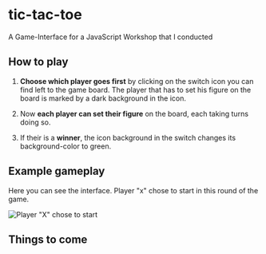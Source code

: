 # tic-tac-toe
A Game-Interface for a JavaScript Workshop that I conducted

## How to play
1. **Choose which player goes first** by clicking on the switch icon you can find left to the game board. The player that has to set his figure on the board is marked by a dark background in the icon.

2. Now **each player can set their figure** on the board, each taking turns doing so.

3. If their is a **winner**, the icon background in the switch changes its background-color to green.

## Example gameplay

Here you can see the interface. Player "x" chose to start in this round of the game.

![Player "X" chose to start](https://github.com/niquet/tic-tac-toe/tree/master/images/player_chosen.png?raw=true)

## Things to come
